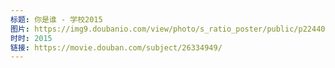 ```yaml
---
标题: 你是谁 - 学校2015
图片: https://img9.doubanio.com/view/photo/s_ratio_poster/public/p2244091644.jpg
时时: 2015
链接: https://movie.douban.com/subject/26334949/
---
```

